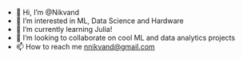 - 👋 Hi, I’m @Nikvand
- 👀 I’m interested in ML, Data Science and Hardware 
- 🌱 I’m currently learning Julia!
- 💞️ I’m looking to collaborate on cool ML and data analytics projects
- 📫 How to reach me nnikvand@gmail.com

<!---
Nikvand/Nikvand is a ✨ special ✨ repository because its `README.md` (this file) appears on your GitHub profile.
You can click the Preview link to take a look at your changes.
--->

